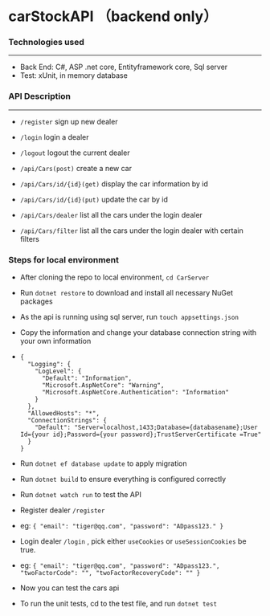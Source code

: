 # carStockAPI （backend only）

### **Technologies used**

---

- Back End: C#, ASP .net core, Entityframework core, Sql server
- Test: xUnit, in memory database

### **API Description**

---

- `/register` sign up new dealer
- `/login` login a dealer
- `/logout` logout the current dealer

- `/api/Cars(post)` create a new car
- `/api/Cars/id/{id}(get)` display the car information by id
- `/api/Cars/id/{id}(put)` update the car by id
- `/api/Cars/dealer` list all the cars under the login dealer
- `/api/Cars/filter` list all the cars under the login dealer with certain filters

### **Steps for local environment**

- After cloning the repo to local environment, `cd CarServer`
- Run `dotnet restore` to download and install all necessary NuGet packages
- As the api is running using sql server, run `touch appsettings.json`
- Copy the information and change your database connection string with your own information
- ```
  {
    "Logging": {
      "LogLevel": {
        "Default": "Information",
        "Microsoft.AspNetCore": "Warning",
        "Microsoft.AspNetCore.Authentication": "Information"
      }
    },
    "AllowedHosts": "*",
    "ConnectionStrings": {
      "Default": "Server=localhost,1433;Database={databasename};User Id={your id};Password={your password};TrustServerCertificate =True"
    }
  }
  ```

- Run `dotnet ef database update` to apply migration
- Run `dotnet build` to ensure everything is configured correctly
- Run `dotnet watch run` to test the API

- Register dealer `/register`
- eg:
  `{
  "email": "tiger@qq.com",
  "password": "ADpass123."
}`
- Login dealer `/login` , pick either `useCookies` or `useSessionCookies` be true.
- eg:
  `{
  "email": "tiger@qq.com",
  "password": "ADpass123.",
  "twoFactorCode": "",
  "twoFactorRecoveryCode": ""
}`

- Now you can test the cars api

- To run the unit tests, cd to the test file, and run `dotnet test`
